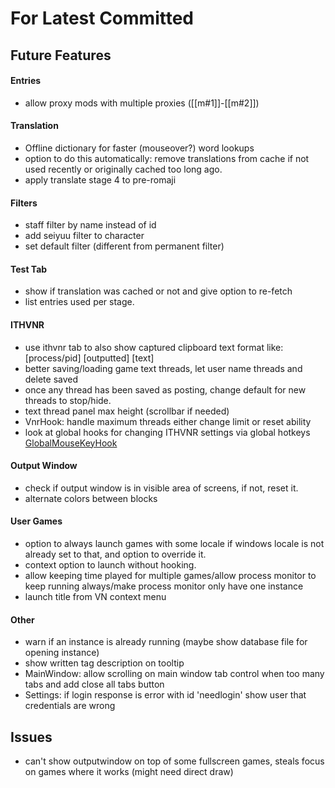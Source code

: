 # For Latest Committed
## Future Features  
#### Entries
- allow proxy mods with multiple proxies ([[m#1]]-[[m#2]])
#### Translation
- Offline dictionary for faster (mouseover?) word lookups
- option to do this automatically: remove translations from cache if not used recently or originally cached too long ago.
- apply translate stage 4 to pre-romaji
#### Filters
- staff filter by name instead of id
- add seiyuu filter to character
- set default filter (different from permanent filter)
#### Test Tab
- show if translation was cached or not and give option to re-fetch
- list entries used per stage.
#### ITHVNR
- use ithvnr tab to also show captured clipboard text format like: \[process/pid] \[outputted] \[text]
- better saving/loading game text threads, let user name threads and delete saved
- once any thread has been saved as posting, change default for new threads to stop/hide.
- text thread panel max height (scrollbar if needed)
- VnrHook: handle maximum threads either change limit or reset ability
- look at global hooks for changing ITHVNR settings via global hotkeys [GlobalMouseKeyHook](https://github.com/gmamaladze/globalmousekeyhook)
#### Output Window
- check if output window is in visible area of screens, if not, reset it.
- alternate colors between blocks
#### User Games
- option to always launch games with some locale if windows locale is not already set to that, and option to override it.
- context option to launch without hooking.
- allow keeping time played for multiple games/allow process monitor to keep running always/make process monitor only have one instance
- launch title from VN context menu
#### Other
- warn if an instance is already running (maybe show database file for opening instance) 
- show written tag description on tooltip
- MainWindow: allow scrolling on main window tab control when too many tabs and add close all tabs button
- Settings: if login response is error with id 'needlogin' show user that credentials are wrong

## Issues  
- can't show outputwindow on top of some fullscreen games, steals focus on games where it works (might need direct draw)
